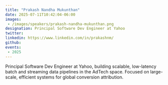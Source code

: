```yaml
---
title: "Prakash Nandha Mukunthan"
date: 2025-07-11T10:42:04-06:00
images: 
 - /images/speakers/prakash-nandha-mukunthan.png
designation: Principal Software Dev Engineer at Yahoo
twitter: 
linkedin: https://www.linkedin.com/in/prakashnm/
github: 
events:
 - 2025
---
```


Principal Software Dev Engineer at Yahoo, building scalable, low-latency batch and streaming data pipelines in the AdTech space. Focused on large-scale, efficient systems for global conversion attribution.




